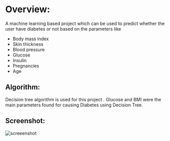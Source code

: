 # Overview:
A machine learning based project which can be used to predict whether the user have diabetes or not based on the parameters like

- Body mass index
- Skin thickness
- Blood pressure
- Glucose
- Insulin
- Pregnancies
- Age

## Algorithm:
Decision tree algorithm is used for this project .
Glucose and BMI were the main parameters found for causing Diabetes using Decision Tree.

## Screenshot:
![screeenshot](https://user-images.githubusercontent.com/30776930/42116338-6a4f1214-7c14-11e8-9b49-6f72241f8b50.png)
